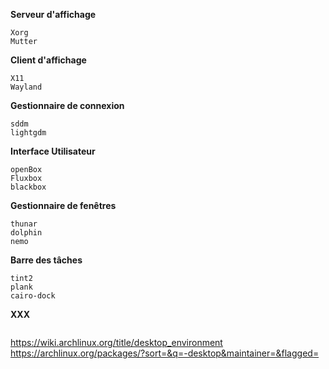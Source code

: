 **Serveur d'affichage**
```
Xorg
Mutter
```

**Client d'affichage**
```
X11
Wayland
```

**Gestionnaire de connexion**
```
sddm
lightgdm
```


**Interface Utilisateur**
```
openBox
Fluxbox
blackbox
```


**Gestionnaire de fenêtres**
```
thunar
dolphin
nemo
```

**Barre des tâches**
```
tint2
plank
cairo-dock
```

**XXX**
```
```


https://wiki.archlinux.org/title/desktop_environment
https://archlinux.org/packages/?sort=&q=-desktop&maintainer=&flagged=
